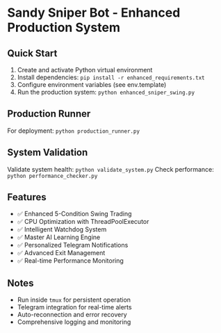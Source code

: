 
# Sandy Sniper Bot - Enhanced Production System

## Quick Start
1. Create and activate Python virtual environment
2. Install dependencies: `pip install -r enhanced_requirements.txt`
3. Configure environment variables (see env.template)
4. Run the production system: `python enhanced_sniper_swing.py`

## Production Runner
For deployment: `python production_runner.py`

## System Validation
Validate system health: `python validate_system.py`
Check performance: `python performance_checker.py`

## Features
- ✅ Enhanced 5-Condition Swing Trading
- ✅ CPU Optimization with ThreadPoolExecutor
- ✅ Intelligent Watchdog System
- ✅ Master AI Learning Engine
- ✅ Personalized Telegram Notifications
- ✅ Advanced Exit Management
- ✅ Real-time Performance Monitoring

## Notes
- Run inside `tmux` for persistent operation
- Telegram integration for real-time alerts
- Auto-reconnection and error recovery
- Comprehensive logging and monitoring

